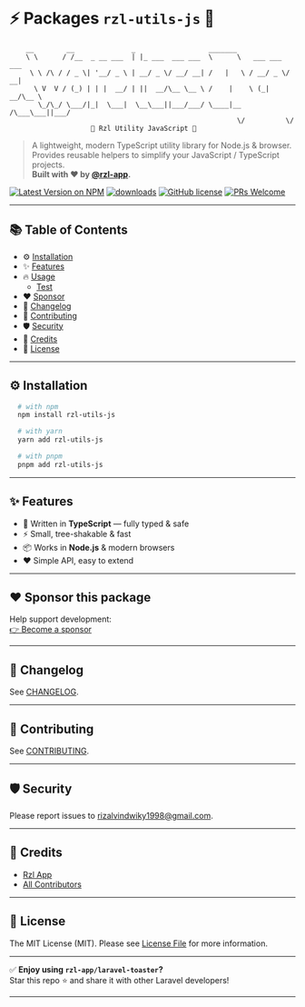 # ⚡️ Packages `rzl-utils-js` 🚀

```
    __        __              _                  _______
    \ \      / /__  _ __ ___  | |_ ___  ___ ___  \      \   ___ ___  ___
     \ \ /\ / / _ \| '__/ _ \ | __/ _ \/ __/ __| /   |   \ / __/ _ \/ __|
      \ V  V / (_) | | |  __/ | ||  __/\__ \__ \ /    |    \ (_|  __/\__ \
       \_/\_/ \___/|_|  \___|  \__\___||___/___/ \____|__  /\___\___||___/
                                                        \/          \/
                    🚀 Rzl Utility JavaScript 🚀

```

> A lightweight, modern TypeScript utility library for Node.js & browser.  
> Provides reusable helpers to simplify your JavaScript / TypeScript projects.  
> **Built with ❤️ by [@rzl-app](https://github.com/rzl-app).**

[![Latest Version on NPM](https://img.shields.io/npm/v/rzl-utils-js?color=blue&style=flat-rounded)](https://npmjs.com/package/rzl-utils-js)
[![downloads](https://img.shields.io/npm/dt/rzl-utils-js?style=flat-rounded)](https://npmjs.com/package/rzl-utils-js)
[![GitHub license](https://img.shields.io/badge/license-MIT-blue.svg)](https://github.com/rzl-app/rzl-utils-js/blob/main/LICENSE.md)
[![PRs Welcome](https://img.shields.io/badge/PRs-welcome-brightgreen.svg)](https://github.com/rzl-app/rzl-utils-js/blob/main/CONTRIBUTING.md)

---

## 📚 Table of Contents

- ⚙️ [Installation](#installation)
- ✨ [Features](#features)
- 🔥 [Usage](#usage)
  - [Test](#test)
- ❤️ [Sponsor](#sponsor-this-package)
- 📜 [Changelog](#changelog)
- 🤝 [Contributing](#contributing)
- 🛡 [Security](#security)
- 🙌 [Credits](#credits)
- 📄 [License](#license)

---

<h2 id="installation">⚙️ Installation</h2>

```bash
  # with npm
  npm install rzl-utils-js

  # with yarn
  yarn add rzl-utils-js

  # with pnpm
  pnpm add rzl-utils-js
```

---

<h2 id="features">✨ Features</h2>

- 🚀 Written in **TypeScript** — fully typed & safe
- ⚡ Small, tree-shakable & fast
- 📦 Works in **Node.js** & modern browsers
- ❤️ Simple API, easy to extend

---

<h2 id="sponsor-this-package">❤️ Sponsor this package</h2>

Help support development:  
[👉 Become a sponsor](https://github.com/sponsors/rzl-app)

---

<h2 id="changelog">📝 Changelog</h2>

See [CHANGELOG](CHANGELOG.md).

---

<h2 id="contributing">🤝 Contributing</h2>

See [CONTRIBUTING](CONTRIBUTING.md).

---

<h2 id="security">🛡 Security</h2>

Please report issues to [rizalvindwiky1998@gmail.com](mailto:rizalvindwiky1998@gmail.com).

---

<h2 id="credits">🙌 Credits</h2>

- [Rzl App](https://github.com/rzl-app)
- [All Contributors](../../contributors)

---

<h2 id="license">📜 License</h2>

The MIT License (MIT). Please see [License File](LICENSE.md) for more information.

---

✅ **Enjoy using `rzl-app/laravel-toaster`?**  
Star this repo ⭐ and share it with other Laravel developers!

---
